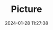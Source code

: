 ---
weight: 1
images:
- /images/edited/277.jpeg
title: Picture
date: 2024-01-28 11:27:08
tags: [luminarneo,work,ilce7m3,bear,animals]
---